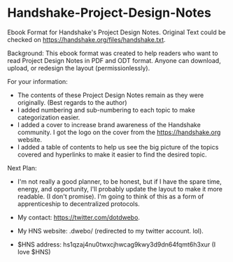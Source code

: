 # Handshake-Project-Design-Notes
Ebook Format for Handshake's Project Design Notes.
Original Text could be checked on https://handshake.org/files/handshake.txt.

Background:
This ebook format was created to help readers who want to read Project Design Notes in PDF and ODT format. 
Anyone can download, upload, or redesign the layout (permissionlessly).

For your information:
- The contents of these Project Design Notes remain as they were originally. (Best regards to the author)
- I added numbering and sub-numbering to each topic to make categorization easier.
- I added a cover to increase brand awareness of the Handshake community. I got the logo on the cover from the https://handshake.org website.
- I added a table of contents to help us see the big picture of the topics covered and hyperlinks to make it easier to find the desired topic.

Next Plan:
- I'm not really a good planner, to be honest, but if I have the spare time, energy, and opportunity, I'll probably update the layout to make it more readable. (I don't promise). I'm going to think of this as a form of apprenticeship to decentralized protocols.

- My contact: https://twitter.com/dotdwebo.
- My HNS website: .dwebo/ (redirected to my twitter account. lol).
- $HNS address: hs1qzaj4nu0twxcjhwcag9kwy3d9dn64fqmt6h3xur (I love $HNS)




